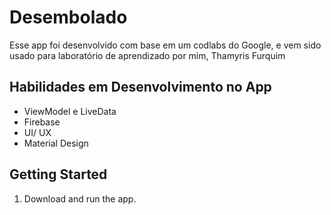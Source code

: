 Desembolado
===================================

Esse app foi desenvolvido com base em um codlabs do Google, e vem sido usado para laboratório de aprendizado por mim, Thamyris Furquim

Habilidades em Desenvolvimento no App
--------------

- ViewModel e LiveData
- Firebase
- UI/ UX
- Material Design

Getting Started
---------------

1. Download and run the app.
